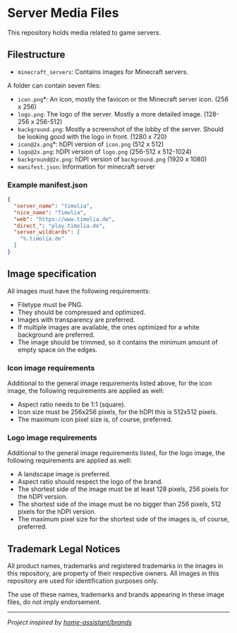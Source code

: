 # Server Media Files

This repository holds media related to game servers.

## Filestructure

- `minecraft_servers`: Contains images for Minecraft servers.

A folder can contain seven files:

- `icon.png`*: An icon, mostly the favicon or the Minecraft server icon. (256 x 256)
- `logo.png`: The logo of the server. Mostly a more detailed image. (128-256 x 256-512)
- `background.png`: Mostly a screenshot of the lobby of the server. Should be looking good with the logo in front. (1280 x 720)
- `icon@2x.png`*: hDPI version of `icon.png` (512 x 512)
- `logo@2x.png`: hDPI version of `logo.png` (256-512 x 512-1024)
- `background@2x.png`: hDPI version of `background.png` (1920 x 1080)
- `manifest.json`: Information for minecraft server

### Example manifest.json

```json
{
  "server_name": "timolia",
  "nice_name": "Timolia",
  "web": "https://www.timolia.de",
  "direct_": "play.timolia.de",
  "server_wildcards": [
    "%.timolia.de"
  ]
}
```

## Image specification

All images must have the following requirements:

- Filetype must be PNG.
- They should be compressed and optimized.
- Images with transparency are preferred.
- If multiple images are available, the ones optimized for a white background are preferred.
- The image should be trimmed, so it contains the minimum amount of empty space on the edges.

### Icon image requirements

Additional to the general image requirements listed above, for the icon image,
the following requirements are applied as well:

- Aspect ratio needs to be 1:1 (square).
- Icon size must be 256x256 pixels, for the hDPI this is 512x512 pixels.
- The maximum icon pixel size is, of course, preferred.

### Logo image requirements

Additional to the general image requirements listed, for the logo image,
the following requirements are applied as well:

- A landscape image is preferred.
- Aspect ratio should respect the logo of the brand.
- The shortest side of the image must be at least 128 pixels, 256 pixels for the hDPI version.
- The shortest side of the image must be no bigger than 256 pixels, 512 pixels for the hDPI version.
- The maximum pixel size for the shortest side of the images is, of course, preferred.

## Trademark Legal Notices

All product names, trademarks and registered trademarks in the images in this
repository, are property of their respective owners. All images in this
repository are used for identification purposes only.

The use of these names, trademarks and brands appearing in these image files,
do not imply endorsement.

---

*Project inspired by [home-assistant/brands](https://github.com/home-assistant/brands)*